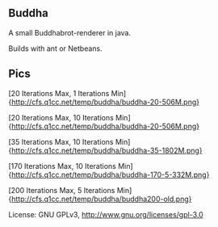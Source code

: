 Buddha
------

A small Buddhabrot-renderer in java.

Builds with ant or Netbeans.

Pics
----

[20 Iterations Max, 1 Iterations Min]{http://cfs.q1cc.net/temp/buddha/buddha-20-506M.png}

[20 Iterations Max, 10 Iterations Min]{http://cfs.q1cc.net/temp/buddha/buddha-20-506M.png}

[35 Iterations Max, 10 Iterations Min]{http://cfs.q1cc.net/temp/buddha/buddha-35-1802M.png}

[170 Iterations Max, 10 Iterations Min]{http://cfs.q1cc.net/temp/buddha/buddha-170-5-332M.png}

[200 Iterations Max, 5 Iterations Min]{http://cfs.q1cc.net/temp/buddha/buddha200-old.png}

License: GNU GPLv3, http://www.gnu.org/licenses/gpl-3.0
